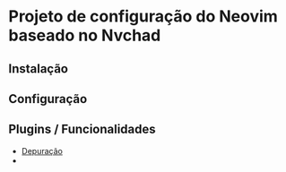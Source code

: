 # Projeto de configuração do Neovim baseado no Nvchad

## Instalação

## Configuração

## Plugins / Funcionalidades

- [Depuração](./docs/debug.md) 
- 
